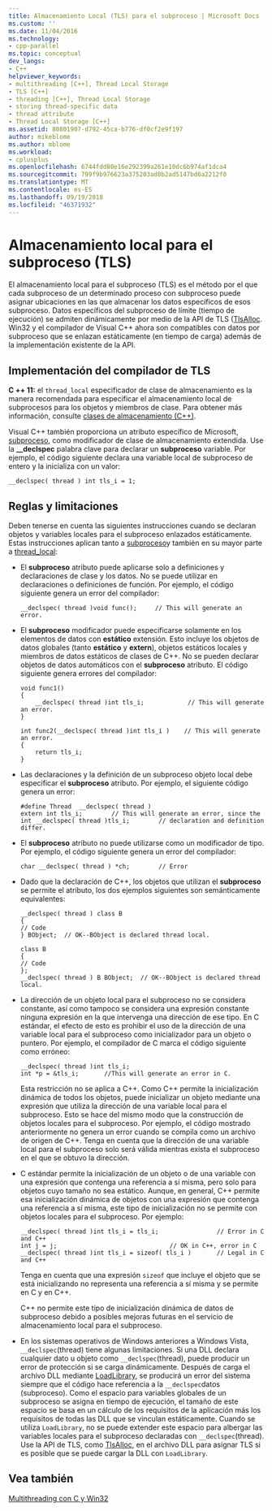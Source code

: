 ```yaml
---
title: Almacenamiento Local (TLS) para el subproceso | Microsoft Docs
ms.custom: ''
ms.date: 11/04/2016
ms.technology:
- cpp-parallel
ms.topic: conceptual
dev_langs:
- C++
helpviewer_keywords:
- multithreading [C++], Thread Local Storage
- TLS [C++]
- threading [C++], Thread Local Storage
- storing thread-specific data
- thread attribute
- Thread Local Storage [C++]
ms.assetid: 80801907-d792-45ca-b776-df0cf2e9f197
author: mikeblome
ms.author: mblome
ms.workload:
- cplusplus
ms.openlocfilehash: 6744fdd80e16e292399a261e10dc6b974af1dca4
ms.sourcegitcommit: 799f9b976623a375203ad8b2ad5147bd6a2212f0
ms.translationtype: MT
ms.contentlocale: es-ES
ms.lasthandoff: 09/19/2018
ms.locfileid: "46371932"
---
```

# <a name="thread-local-storage-tls"></a>Almacenamiento local para el subproceso (TLS)

El almacenamiento local para el subproceso (TLS) es el método por el que cada subproceso de un determinado proceso con subproceso puede asignar ubicaciones en las que almacenar los datos específicos de esos subproceso. Datos específicos del subproceso de límite (tiempo de ejecución) se admiten dinámicamente por medio de la API de TLS ([TlsAlloc](/windows/desktop/api/processthreadsapi/nf-processthreadsapi-tlsalloc).  Win32 y el compilador de Visual C++ ahora son compatibles con datos por subproceso que se enlazan estáticamente (en tiempo de carga) además de la implementación existente de la API.

##  <a name="_core_compiler_implementation_for_tls"></a> Implementación del compilador de TLS

**C ++ 11:** el `thread_local` especificador de clase de almacenamiento es la manera recomendada para especificar el almacenamiento local de subprocesos para los objetos y miembros de clase. Para obtener más información, consulte [clases de almacenamiento (C++)](../cpp/storage-classes-cpp.md).

Visual C++ también proporciona un atributo específico de Microsoft, [subproceso](../cpp/thread.md), como modificador de clase de almacenamiento extendida. Use la **__declspec** palabra clave para declarar un **subproceso** variable. Por ejemplo, el código siguiente declara una variable local de subproceso de entero y la inicializa con un valor:

```
__declspec( thread ) int tls_i = 1;
```

## <a name="rules-and-limitations"></a>Reglas y limitaciones

Deben tenerse en cuenta las siguientes instrucciones cuando se declaran objetos y variables locales para el subproceso enlazados estáticamente. Estas instrucciones aplican tanto a [subproceso](../cpp/thread.md)y también en su mayor parte a [thread_local](../cpp/storage-classes-cpp.md):

- El **subproceso** atributo puede aplicarse solo a definiciones y declaraciones de clase y los datos. No se puede utilizar en declaraciones o definiciones de función. Por ejemplo, el código siguiente genera un error del compilador:

    ```
    __declspec( thread )void func();     // This will generate an error.
    ```

- El **subproceso** modificador puede especificarse solamente en los elementos de datos con **estático** extensión. Esto incluye los objetos de datos globales (tanto **estático** y **extern**), objetos estáticos locales y miembros de datos estáticos de clases de C++. No se pueden declarar objetos de datos automáticos con el **subproceso** atributo. El código siguiente genera errores del compilador:

    ```
    void func1()
    {
        __declspec( thread )int tls_i;            // This will generate an error.
    }

    int func2(__declspec( thread )int tls_i )    // This will generate an error.
    {
        return tls_i;
    }
    ```

- Las declaraciones y la definición de un subproceso objeto local debe especificar el **subproceso** atributo. Por ejemplo, el siguiente código genera un error:

    ```
    #define Thread  __declspec( thread )
    extern int tls_i;        // This will generate an error, since the
    int __declspec( thread )tls_i;        // declaration and definition differ.
    ```

- El **subproceso** atributo no puede utilizarse como un modificador de tipo. Por ejemplo, el código siguiente genera un error del compilador:

    ```
    char __declspec( thread ) *ch;        // Error
    ```

- Dado que la declaración de C++, los objetos que utilizan el **subproceso** se permite el atributo, los dos ejemplos siguientes son semánticamente equivalentes:

    ```
    __declspec( thread ) class B
    {
    // Code
    } BObject;  // OK--BObject is declared thread local.

    class B
    {
    // Code
    };
    __declspec( thread ) B BObject;  // OK--BObject is declared thread local.
    ```

- La dirección de un objeto local para el subproceso no se considera constante, así como tampoco se considera una expresión constante ninguna expresión en la que intervenga una dirección de ese tipo. En C estándar, el efecto de esto es prohibir el uso de la dirección de una variable local para el subproceso como inicializador para un objeto o puntero. Por ejemplo, el compilador de C marca el código siguiente como erróneo:

    ```
    __declspec( thread )int tls_i;
    int *p = &tls_i;       //This will generate an error in C.
    ```

     Esta restricción no se aplica a C++. Como C++ permite la inicialización dinámica de todos los objetos, puede inicializar un objeto mediante una expresión que utiliza la dirección de una variable local para el subproceso. Esto se hace del mismo modo que la construcción de objetos locales para el subproceso. Por ejemplo, el código mostrado anteriormente no genera un error cuando se compila como un archivo de origen de C++. Tenga en cuenta que la dirección de una variable local para el subproceso solo será válida mientras exista el subproceso en el que se obtuvo la dirección.

- C estándar permite la inicialización de un objeto o de una variable con una expresión que contenga una referencia a sí misma, pero solo para objetos cuyo tamaño no sea estático. Aunque, en general, C++ permite esa inicialización dinámica de objetos con una expresión que contenga una referencia a sí misma, este tipo de inicialización no se permite con objetos locales para el subproceso. Por ejemplo:

    ```
    __declspec( thread )int tls_i = tls_i;                // Error in C and C++
    int j = j;                               // OK in C++, error in C
    __declspec( thread )int tls_i = sizeof( tls_i )       // Legal in C and C++
    ```

     Tenga en cuenta que una expresión `sizeof` que incluye el objeto que se está inicializando no representa una referencia a sí misma y se permite en C y en C++.

     C++ no permite este tipo de inicialización dinámica de datos de subproceso debido a posibles mejoras futuras en el servicio de almacenamiento local para el subproceso.

- En los sistemas operativos de Windows anteriores a Windows Vista, `__declspec`(thread) tiene algunas limitaciones. Si una DLL declara cualquier dato u objeto como `__declspec`(thread), puede producir un error de protección si se carga dinámicamente. Después de carga el archivo DLL mediante [LoadLibrary](https://msdn.microsoft.com/library/windows/desktop/ms684175), se producirá un error del sistema siempre que el código hace referencia a la `__declspec`datos (subproceso). Como el espacio para variables globales de un subproceso se asigna en tiempo de ejecución, el tamaño de este espacio se basa en un cálculo de los requisitos de la aplicación más los requisitos de todas las DLL que se vinculan estáticamente. Cuando se utiliza `LoadLibrary`, no se puede extender este espacio para albergar las variables locales para el subproceso declaradas con `__declspec`(thread). Use la API de TLS, como [TlsAlloc](/windows/desktop/api/processthreadsapi/nf-processthreadsapi-tlsalloc), en el archivo DLL para asignar TLS si es posible que se puede cargar la DLL con `LoadLibrary`.

## <a name="see-also"></a>Vea también

[Multithreading con C y Win32](multithreading-with-c-and-win32.md)